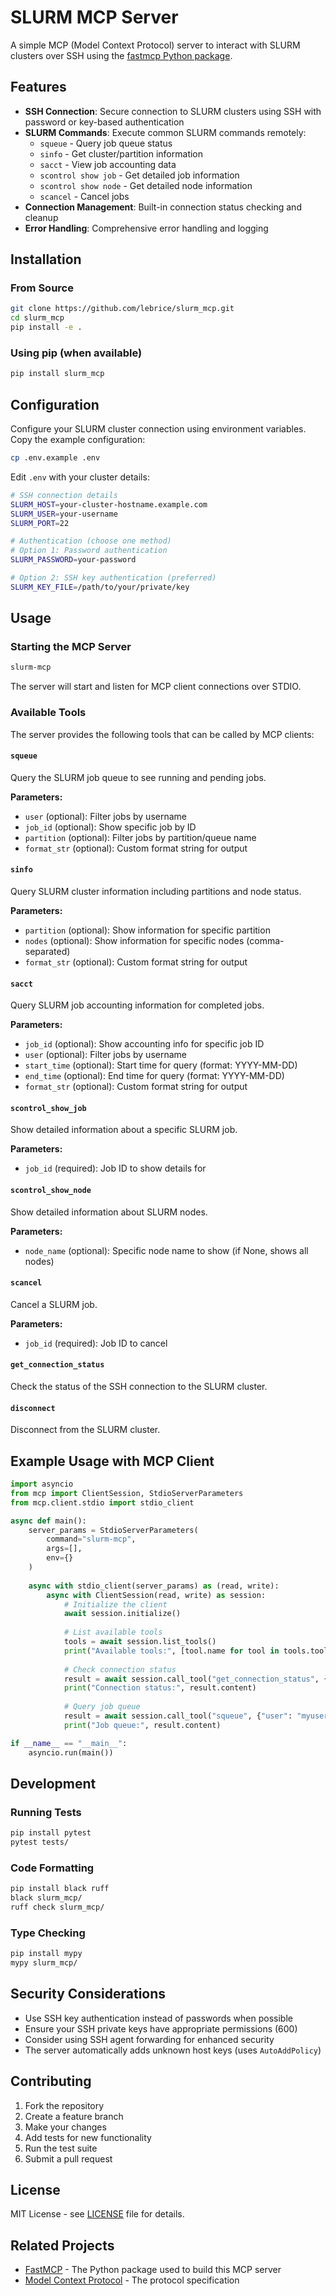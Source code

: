 # SLURM MCP Server

A simple MCP (Model Context Protocol) server to interact with SLURM clusters over SSH using the [fastmcp Python package](https://gofastmcp.com/).

## Features

- **SSH Connection**: Secure connection to SLURM clusters using SSH with password or key-based authentication
- **SLURM Commands**: Execute common SLURM commands remotely:
  - `squeue` - Query job queue status
  - `sinfo` - Get cluster/partition information
  - `sacct` - View job accounting data
  - `scontrol show job` - Get detailed job information
  - `scontrol show node` - Get detailed node information
  - `scancel` - Cancel jobs
- **Connection Management**: Built-in connection status checking and cleanup
- **Error Handling**: Comprehensive error handling and logging

## Installation

### From Source

```bash
git clone https://github.com/lebrice/slurm_mcp.git
cd slurm_mcp
pip install -e .
```

### Using pip (when available)

```bash
pip install slurm_mcp
```

## Configuration

Configure your SLURM cluster connection using environment variables. Copy the example configuration:

```bash
cp .env.example .env
```

Edit `.env` with your cluster details:

```bash
# SSH connection details
SLURM_HOST=your-cluster-hostname.example.com
SLURM_USER=your-username
SLURM_PORT=22

# Authentication (choose one method)
# Option 1: Password authentication
SLURM_PASSWORD=your-password

# Option 2: SSH key authentication (preferred)
SLURM_KEY_FILE=/path/to/your/private/key
```

## Usage

### Starting the MCP Server

```bash
slurm-mcp
```

The server will start and listen for MCP client connections over STDIO.

### Available Tools

The server provides the following tools that can be called by MCP clients:

#### `squeue`
Query the SLURM job queue to see running and pending jobs.

**Parameters:**
- `user` (optional): Filter jobs by username
- `job_id` (optional): Show specific job by ID
- `partition` (optional): Filter jobs by partition/queue name
- `format_str` (optional): Custom format string for output

#### `sinfo`
Query SLURM cluster information including partitions and node status.

**Parameters:**
- `partition` (optional): Show information for specific partition
- `nodes` (optional): Show information for specific nodes (comma-separated)
- `format_str` (optional): Custom format string for output

#### `sacct`
Query SLURM job accounting information for completed jobs.

**Parameters:**
- `job_id` (optional): Show accounting info for specific job ID
- `user` (optional): Filter jobs by username
- `start_time` (optional): Start time for query (format: YYYY-MM-DD)
- `end_time` (optional): End time for query (format: YYYY-MM-DD)
- `format_str` (optional): Custom format string for output

#### `scontrol_show_job`
Show detailed information about a specific SLURM job.

**Parameters:**
- `job_id` (required): Job ID to show details for

#### `scontrol_show_node`
Show detailed information about SLURM nodes.

**Parameters:**
- `node_name` (optional): Specific node name to show (if None, shows all nodes)

#### `scancel`
Cancel a SLURM job.

**Parameters:**
- `job_id` (required): Job ID to cancel

#### `get_connection_status`
Check the status of the SSH connection to the SLURM cluster.

#### `disconnect`
Disconnect from the SLURM cluster.

## Example Usage with MCP Client

```python
import asyncio
from mcp import ClientSession, StdioServerParameters
from mcp.client.stdio import stdio_client

async def main():
    server_params = StdioServerParameters(
        command="slurm-mcp",
        args=[],
        env={}
    )
    
    async with stdio_client(server_params) as (read, write):
        async with ClientSession(read, write) as session:
            # Initialize the client
            await session.initialize()
            
            # List available tools
            tools = await session.list_tools()
            print("Available tools:", [tool.name for tool in tools.tools])
            
            # Check connection status
            result = await session.call_tool("get_connection_status", {})
            print("Connection status:", result.content)
            
            # Query job queue
            result = await session.call_tool("squeue", {"user": "myusername"})
            print("Job queue:", result.content)

if __name__ == "__main__":
    asyncio.run(main())
```

## Development

### Running Tests

```bash
pip install pytest
pytest tests/
```

### Code Formatting

```bash
pip install black ruff
black slurm_mcp/
ruff check slurm_mcp/
```

### Type Checking

```bash
pip install mypy
mypy slurm_mcp/
```

## Security Considerations

- Use SSH key authentication instead of passwords when possible
- Ensure your SSH private keys have appropriate permissions (600)
- Consider using SSH agent forwarding for enhanced security
- The server automatically adds unknown host keys (uses `AutoAddPolicy`)

## Contributing

1. Fork the repository
2. Create a feature branch
3. Make your changes
4. Add tests for new functionality
5. Run the test suite
6. Submit a pull request

## License

MIT License - see [LICENSE](LICENSE) file for details.

## Related Projects

- [FastMCP](https://gofastmcp.com/) - The Python package used to build this MCP server
- [Model Context Protocol](https://modelcontextprotocol.io/) - The protocol specification
